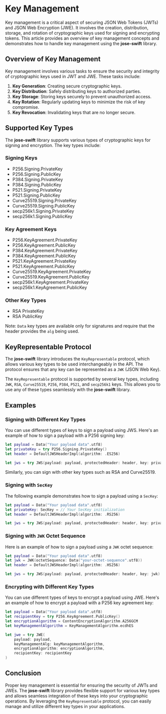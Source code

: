 # Key Management

Key management is a critical aspect of securing JSON Web Tokens (JWTs) and JSON Web Encryption (JWE). It involves the creation, distribution, storage, and rotation of cryptographic keys used for signing and encrypting tokens. This article provides an overview of key management concepts and demonstrates how to handle key management using the **jose-swift** library.

## Overview of Key Management

Key management involves various tasks to ensure the security and integrity of cryptographic keys used in JWT and JWE. These tasks include:

1. **Key Generation**: Creating secure cryptographic keys.
2. **Key Distribution**: Safely distributing keys to authorized parties.
3. **Key Storage**: Storing keys securely to prevent unauthorized access.
4. **Key Rotation**: Regularly updating keys to minimize the risk of key compromise.
5. **Key Revocation**: Invalidating keys that are no longer secure.

## Supported Key Types

The **jose-swift** library supports various types of cryptographic keys for signing and encryption. The key types include:

### Signing Keys

- P256.Signing.PrivateKey
- P256.Signing.PublicKey
- P384.Signing.PrivateKey
- P384.Signing.PublicKey
- P521.Signing.PrivateKey
- P521.Signing.PublicKey
- Curve25519.Signing.PrivateKey
- Curve25519.Signing.PublicKey
- secp256k1.Signing.PrivateKey
- secp256k1.Signing.PublicKey

### Key Agreement Keys

- P256.KeyAgreement.PrivateKey
- P256.KeyAgreement.PublicKey
- P384.KeyAgreement.PrivateKey
- P384.KeyAgreement.PublicKey
- P521.KeyAgreement.PrivateKey
- P521.KeyAgreement.PublicKey
- Curve25519.KeyAgreement.PrivateKey
- Curve25519.KeyAgreement.PublicKey
- secp256k1.KeyAgreement.PrivateKey
- secp256k1.KeyAgreement.PublicKey

### Other Key Types

- RSA PrivateKey
- RSA PublicKey

Note: `Data` key types are available only for signatures and require that the header provides the `alg` being used.

## KeyRepresentable Protocol

The **jose-swift** library introduces the `KeyRepresentable` protocol, which allows various key types to be used interchangeably in the API. The protocol ensures that any key can be represented as a `JWK` (JSON Web Key).

The `KeyRepresentable` protocol is supported by several key types, including `JWK`, `RSA`, `Curve25519`, `P256`, `P384`, `P521`, and `secp256k1` keys. This allows you to use any of these types seamlessly with the **jose-swift** library.

## Examples

### Signing with Different Key Types

You can use different types of keys to sign a payload using JWS. Here's an example of how to sign a payload with a P256 signing key:

```swift
let payload = Data("Your payload data".utf8)
let privateKey = try P256.Signing.PrivateKey()
let header = DefaultJWSHeaderImpl(algorithm: .ES256)

let jws = try JWS(payload: payload, protectedHeader: header, key: privateKey)
```

Similarly, you can sign with other key types such as RSA and Curve25519.

### Signing with `SecKey`

The following example demonstrates how to sign a payload using a `SecKey`:

```swift
let payload = Data("Your payload data".utf8)
let privateKey: SecKey = // Your SecKey initialization
let header = DefaultJWSHeaderImpl(algorithm: .RS256)

let jws = try JWS(payload: payload, protectedHeader: header, key: privateKey)
```

### Signing with `JWK` Octet Sequence

Here is an example of how to sign a payload using a `JWK` octet sequence:

```swift
let payload = Data("Your payload data".utf8)
let jwk = JWK(octetSequence: Data("your-octet-sequence".utf8))
let header = DefaultJWSHeaderImpl(algorithm: .HS256)

let jws = try JWS(payload: payload, protectedHeader: header, key: jwk)
```

### Encrypting with Different Key Types

You can use different types of keys to encrypt a payload using JWE. Here's an example of how to encrypt a payload with a P256 key agreement key:

```swift
let payload = Data("Your payload data".utf8)
let recipientKey = try P256.KeyAgreement.PublicKey()
let encryptionAlgorithm = ContentEncryptionAlgorithm.A256GCM
let keyManagementAlgorithm = KeyManagementAlgorithm.ecdhES

let jwe = try JWE(
    payload: payload,
    keyManagementAlg: keyManagementAlgorithm,
    encryptionAlgorithm: encryptionAlgorithm,
    recipientKey: recipientKey
)
```

## Conclusion

Proper key management is essential for ensuring the security of JWTs and JWEs. The **jose-swift** library provides flexible support for various key types and allows seamless integration of these keys into your cryptographic operations. By leveraging the `KeyRepresentable` protocol, you can easily manage and utilize different key types in your applications.
